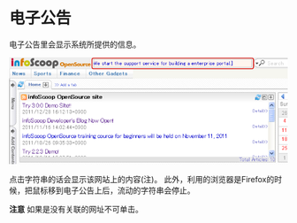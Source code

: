 # 电子公告

电子公告里会显示系统所提供的信息。

![电子公告][Ticker]

点击字符串的话会显示该网站上的内容(注)。
此外，利用的浏览器是Firefox的时候，把鼠标移到电子公告上后，流动的字符串会停止。

**注意** 如果是没有关联的网址不可单击。


[Ticker]: images/command-bar/tickerelectrical-bulletin-board-operations.png "电子公告"
